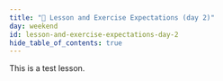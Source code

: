 ```yaml
---
title: "📓 Lesson and Exercise Expectations (day 2)"
day: weekend
id: lesson-and-exercise-expectations-day-2
hide_table_of_contents: true
---
```


This is a test lesson.
